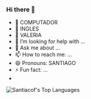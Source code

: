 ### Hi there 👋

- 🔭 COMPUTADOR 
- 🌱 INGLES 
- 👯 VALERIA 
- 🤔 I’m looking for help with ...
- 💬 Ask me about ...
- 📫 How to reach me: ...
- 😄 Pronouns: SANTIAGO 
- ⚡ Fun fact: ...
- 
![Santiacof's Top Languages](https://github-readme-stats.vercel.app/api/top-langs/?username=Santiacof&theme=radical&show_icons=true&hide_border=true&layout=compact)
